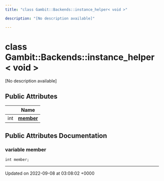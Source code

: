 ```yaml
---
title: "class Gambit::Backends::instance_helper< void >"

description: "[No description available]"

---
```


# class Gambit::Backends::instance_helper< void >



[No description available]

## Public Attributes

|                | Name           |
| -------------- | -------------- |
| int | **[member](/documentation/code/classes/classgambit_1_1backends_1_1instance__helper_3_01void_01_4/#variable-member)**  |

## Public Attributes Documentation

### variable member

```
int member;
```


-------------------------------

Updated on 2022-09-08 at 03:08:02 +0000